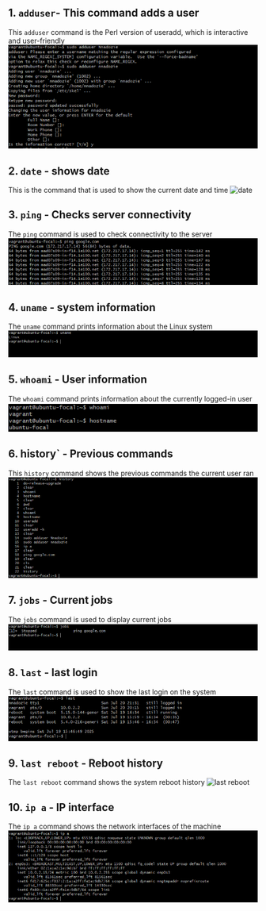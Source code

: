 ## 1. `adduser`- This command adds a user
This `adduser` command is the Perl version of useradd, which is interactive and user-friendly
![adduser](adduser.png)

## 2. `date` - shows date
This is the command that is used to show the current date and time
![date](data.png)

## 3. `ping` - Checks server connectivity

The `ping` command is used to check connectivity to the server
![ping command](ping.png)

## 4. `uname` - system information
The `uname` command prints information about the Linux system
![uname command](uname.png)

## 5. `whoami` - User information
The `whoami` command prints information about the currently logged-in user
![whoami](whoami.png)

## 6. history` - Previous commands
This `history` command shows the previous commands the current user ran
![history](history.png)

## 7. `jobs` - Current jobs
The `jobs` command is used to display current jobs
![jobs](jobs.png)

## 8. `last` - last login
The `last` command is used to show the last login on the system
![last](last.png)

## 9. `last reboot` - Reboot history
The `last reboot` command shows the system reboot history
![last reboot](lastreboot)

## 10. `ip a` - IP interface
The `ip a` command shows the network interfaces of the machine
![`ip a`](ipa.png)
